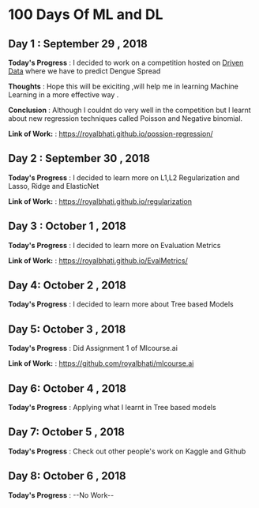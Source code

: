 # 100 Days Of ML and DL 

## Day 1 : September 29 , 2018
 
**Today's Progress** : I decided to work on a competition hosted on [Driven Data](https://www.drivendata.org/competitions/44/dengai-predicting-disease-spread/) where we have to predict Dengue Spread 

**Thoughts** : Hope this will be exiciting ,will help me in learning Machine Learning in a more effective way .

**Conclusion** : Although I couldnt do very well in the competition but I learnt about new regression techniques called Poisson
              and Negative binomial.

**Link of Work:** : https://royalbhati.github.io/possion-regression/


## Day 2 : September 30 , 2018

**Today's Progress** : I decided to learn more on L1,L2 Regularization and Lasso, Ridge and ElasticNet

**Link of Work:** : https://royalbhati.github.io/regularization


## Day 3 : October 1 , 2018

**Today's Progress** : I decided to learn more on Evaluation Metrics

**Link of Work:** : https://royalbhati.github.io/EvalMetrics/


## Day 4: October 2 , 2018

**Today's Progress** : I decided to learn more about Tree based Models


## Day 5: October 3 , 2018

**Today's Progress** : Did Assignment 1 of Mlcourse.ai

**Link of Work:** : https://github.com/royalbhati/mlcourse.ai


## Day 6: October 4 , 2018

**Today's Progress** : Applying what I learnt in Tree based models


## Day 7: October 5 , 2018

**Today's Progress** : Check out other people's work on Kaggle and Github


## Day 8: October 6 , 2018

**Today's Progress** : --No Work--


